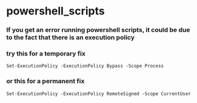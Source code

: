 # powershell_scripts

### If you get an error running powershell scripts, it could be due to the fact that there is an execution policy
### try this for a temporary fix
```
Set-ExecutionPolicy -ExecutionPolicy Bypass -Scope Process
```
### or this for a permanent fix
```
Set-ExecutionPolicy -ExecutionPolicy RemoteSigned -Scope CurrentUser
```
